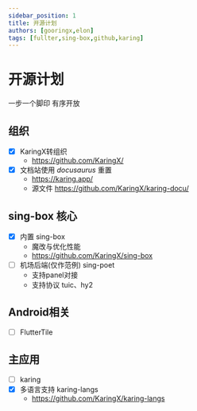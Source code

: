 ```yaml
---
sidebar_position: 1
title: 开源计划
authors: [gooringx,elon]
tags: [fullter,sing-box,github,karing]
---
```


# 开源计划
一步一个脚印 有序开放

## 组织
- [x] KaringX转组织
  - https://github.com/KaringX/
- [x] 文档站使用 *docusaurus* 重置
  - https://karing.app/
  - 源文件 https://github.com/KaringX/karing-docu/


## sing-box 核心
- [x] 内置 sing-box
  - 魔改与优化性能
  - https://github.com/KaringX/sing-box
- [ ] 机场后端(仅作范例) sing-poet
  - 支持panel对接
  - 支持协议 tuic、hy2


## Android相关
- [ ] FlutterTile


## 主应用
- [ ] karing
- [x] 多语言支持 karing-langs
  - https://github.com/KaringX/karing-langs



